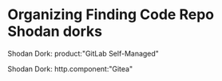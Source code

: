 # Organizing Finding Code Repo Shodan dorks

Shodan Dork: product:"GitLab Self-Managed"

Shodan Dork: http.component:"Gitea"
